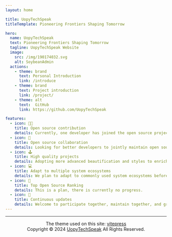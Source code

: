 ```yaml
---
layout: home

title: UopyTechSpeak
titleTemplate: Pioneering Frontiers Shaping Tomorrow

hero:
  name: UopyTechSpeak
  text: Pioneering Frontiers Shaping Tomorrow
  tagline: UopyTechSpeak Website
  image:
    src: /img/190174032.svg
    alt: SoybeanAdmin
  actions:
    - theme: brand
      text: Personal Introduction
      link: /introduce
    - theme: brand
      text: Project introduction
      link: /project/
    - theme: alt
      text:  GitHub
      link: https://github.com/UopyTechSpeak

features:
  - icon: 👨‍💻
    title: Open source contribution
    details: Currently, one developer has joined the open source project and made contributions.
  - icon: 🤝
    title: Open source collaboration
    details: Looking for better developers to jointly maintain open source projects.
  - icon: 🕹️
    title: High quality projects
    details: Adopting more advanced beautification and styles to enrich the UI.
  - icon: 💻
    title: Adapt to multiple system ecosystems
    details: We plan to adapt to commonly used system ecosystems before 2030.
  - icon: 🚀
    title: Top Open Source Ranking
    details: This is a plan, there is currently no progress.
  - icon: 🔔
    title: Continuous updates
    details: Welcome to participate together, maintain together, and gradually improve.
---
```


<Confetti />
<DataPanel />

----
<div align="center">The theme used on this site: <a href="https://vitepress.dev/" target="_blank">vitepress</a></div>
<div align="center">Copyright © 2024 <a href="/" target="_blank">UopyTechSpeak</a> All Rights Reserved.</div>